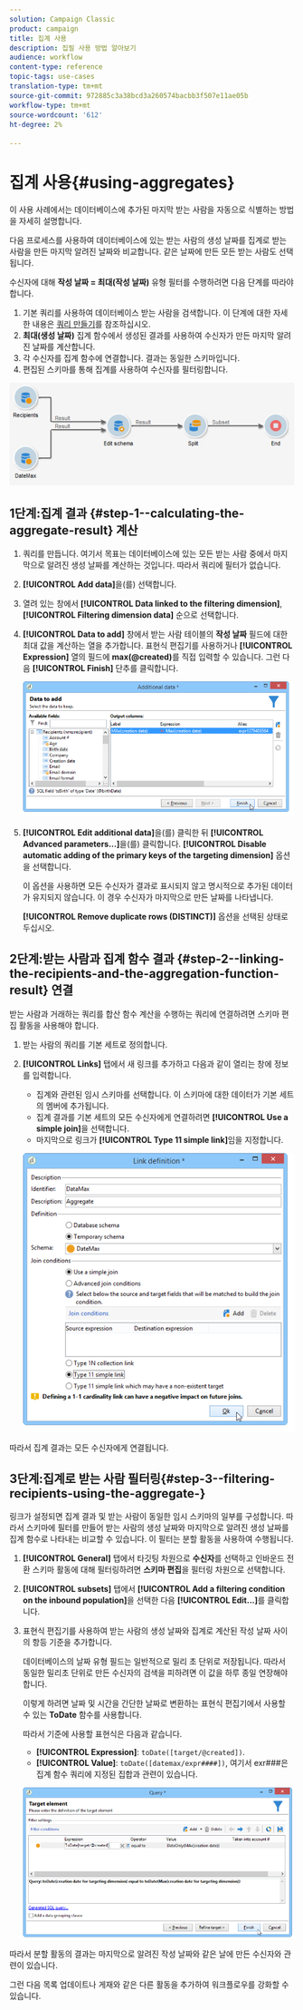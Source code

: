 ```yaml
---
solution: Campaign Classic
product: campaign
title: 집계 사용
description: 집필 사용 방법 알아보기
audience: workflow
content-type: reference
topic-tags: use-cases
translation-type: tm+mt
source-git-commit: 972885c3a38bcd3a260574bacbb3f507e11ae05b
workflow-type: tm+mt
source-wordcount: '612'
ht-degree: 2%

---
```



# 집계 사용{#using-aggregates}

이 사용 사례에서는 데이터베이스에 추가된 마지막 받는 사람을 자동으로 식별하는 방법을 자세히 설명합니다.

다음 프로세스를 사용하여 데이터베이스에 있는 받는 사람의 생성 날짜를 집계로 받는 사람을 만든 마지막 알려진 날짜와 비교합니다. 같은 날짜에 만든 모든 받는 사람도 선택됩니다.

수신자에 대해 **작성 날짜 = 최대(작성 날짜)** 유형 필터를 수행하려면 다음 단계를 따라야 합니다.

1. 기본 쿼리를 사용하여 데이터베이스 받는 사람을 검색합니다. 이 단계에 대한 자세한 내용은 [쿼리 만들기](../../workflow/using/query.md#creating-a-query)를 참조하십시오.
1. **최대(생성 날짜)** 집계 함수에서 생성된 결과를 사용하여 수신자가 만든 마지막 알려진 날짜를 계산합니다.
1. 각 수신자를 집계 함수에 연결합니다. 결과는 동일한 스키마입니다.
1. 편집된 스키마를 통해 집계를 사용하여 수신자를 필터링합니다.

![](assets/datamanagement_usecase_1.png)

## 1단계:집계 결과 {#step-1--calculating-the-aggregate-result} 계산

1. 쿼리를 만듭니다. 여기서 목표는 데이터베이스에 있는 모든 받는 사람 중에서 마지막으로 알려진 생성 날짜를 계산하는 것입니다. 따라서 쿼리에 필터가 없습니다.
1. **[!UICONTROL Add data]**&#x200B;을(를) 선택합니다.
1. 열려 있는 창에서 **[!UICONTROL Data linked to the filtering dimension]**, **[!UICONTROL Filtering dimension data]** 순으로 선택합니다.
1. **[!UICONTROL Data to add]** 창에서 받는 사람 테이블의 **작성 날짜** 필드에 대한 최대 값을 계산하는 열을 추가합니다. 표현식 편집기를 사용하거나 **[!UICONTROL Expression]** 열의 필드에 **max(@created)**&#x200B;를 직접 입력할 수 있습니다. 그런 다음 **[!UICONTROL Finish]** 단추를 클릭합니다.

   ![](assets/datamanagement_usecase_2.png)

1. **[!UICONTROL Edit additional data]**&#x200B;을(를) 클릭한 뒤 **[!UICONTROL Advanced parameters...]**&#x200B;을(를) 클릭합니다. **[!UICONTROL Disable automatic adding of the primary keys of the targeting dimension]** 옵션을 선택합니다.

   이 옵션을 사용하면 모든 수신자가 결과로 표시되지 않고 명시적으로 추가된 데이터가 유지되지 않습니다. 이 경우 수신자가 마지막으로 만든 날짜를 나타냅니다.

   **[!UICONTROL Remove duplicate rows (DISTINCT)]** 옵션을 선택된 상태로 두십시오.

## 2단계:받는 사람과 집계 함수 결과 {#step-2--linking-the-recipients-and-the-aggregation-function-result} 연결

받는 사람과 거래하는 쿼리를 합산 함수 계산을 수행하는 쿼리에 연결하려면 스키마 편집 활동을 사용해야 합니다.

1. 받는 사람의 쿼리를 기본 세트로 정의합니다.
1. **[!UICONTROL Links]** 탭에서 새 링크를 추가하고 다음과 같이 열리는 창에 정보를 입력합니다.

   * 집계와 관련된 임시 스키마를 선택합니다. 이 스키마에 대한 데이터가 기본 세트의 멤버에 추가됩니다.
   * 집계 결과를 기본 세트의 모든 수신자에게 연결하려면 **[!UICONTROL Use a simple join]**&#x200B;을 선택합니다.
   * 마지막으로 링크가 **[!UICONTROL Type 11 simple link]**&#x200B;임을 지정합니다.

   ![](assets/datamanagement_usecase_3.png)

따라서 집계 결과는 모든 수신자에게 연결됩니다.

## 3단계:집계로 받는 사람 필터링{#step-3--filtering-recipients-using-the-aggregate-}

링크가 설정되면 집계 결과 및 받는 사람이 동일한 임시 스키마의 일부를 구성합니다. 따라서 스키마에 필터를 만들어 받는 사람의 생성 날짜와 마지막으로 알려진 생성 날짜를 집계 함수로 나타내는 비교할 수 있습니다. 이 필터는 분할 활동을 사용하여 수행됩니다.

1. **[!UICONTROL General]** 탭에서 타깃팅 차원으로 **수신자**&#x200B;를 선택하고 인바운드 전환 스키마 활동에 대해 필터링하려면 **스키마 편집**&#x200B;을 필터링 차원으로 선택합니다.
1. **[!UICONTROL subsets]** 탭에서 **[!UICONTROL Add a filtering condition on the inbound population]**&#x200B;을 선택한 다음 **[!UICONTROL Edit...]**&#x200B;를 클릭합니다.
1. 표현식 편집기를 사용하여 받는 사람의 생성 날짜와 집계로 계산된 작성 날짜 사이의 항등 기준을 추가합니다.

   데이터베이스의 날짜 유형 필드는 일반적으로 밀리 초 단위로 저장됩니다. 따라서 동일한 밀리초 단위로 만든 수신자의 검색을 피하려면 이 값을 하루 종일 연장해야 합니다.

   이렇게 하려면 날짜 및 시간을 간단한 날짜로 변환하는 표현식 편집기에서 사용할 수 있는 **ToDate** 함수를 사용합니다.

   따라서 기준에 사용할 표현식은 다음과 같습니다.

   * **[!UICONTROL Expression]**: `toDate([target/@created])`.
   * **[!UICONTROL Value]**: `toDate([datemax/expr####])`, 여기서 exr###은 집계 함수 쿼리에 지정된 집합과 관련이 있습니다.

   ![](assets/datamanagement_usecase_4.png)

따라서 분할 활동의 결과는 마지막으로 알려진 작성 날짜와 같은 날에 만든 수신자와 관련이 있습니다.

그런 다음 목록 업데이트나 게재와 같은 다른 활동을 추가하여 워크플로우를 강화할 수 있습니다.
